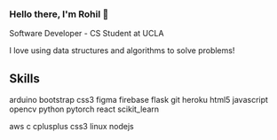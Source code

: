 ### Hello there, I'm Rohil 👋

Software Developer - CS Student at UCLA

I love using data structures and algorithms to solve problems!

## Skills
arduino bootstrap css3 figma firebase flask git heroku html5 javascript opencv python pytorch react scikit_learn

aws c cplusplus css3 linux nodejs 

<!--
**RohilKalra/RohilKalra** is a ✨ _special_ ✨ repository because its `README.md` (this file) appears on your GitHub profile.

Here are some ideas to get you started:

- 🔭 I’m currently working on ...
- 🌱 I’m currently learning ...
- 👯 I’m looking to collaborate on ...
- 🤔 I’m looking for help with ...
- 💬 Ask me about ...
- 📫 How to reach me: ...
- 😄 Pronouns: ...
- ⚡ Fun fact: ...
-->
